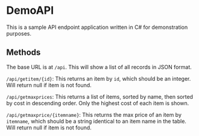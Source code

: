 # DemoAPI

This is a sample API endpoint application written in C# for demonstration purposes.

## Methods

The base URL is at `/api`. This will show a list of all records in JSON format.

`/api/getitem/{id}`: This returns an item by `id`, which should be an integer. Will return null if item is not found.

`/api/getmaxprices`: This returns a list of items, sorted by name, then sorted by cost in descending order. Only the highest cost of each item is shown.

`/api/getmaxprice/{itemname}`: This returns the max price of an item by `itemname`, which should be a string identical to an item name in the table. Will return null if item is not found.
